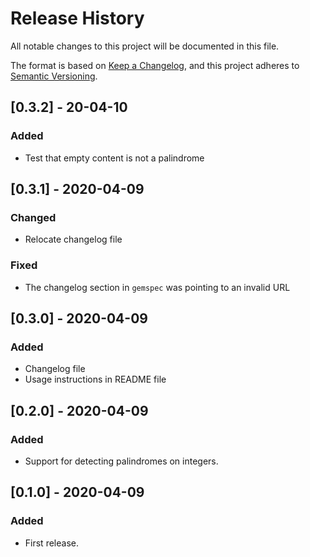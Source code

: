 # Release History

All notable changes to this project will be documented in this file.

The format is based on [Keep a Changelog](https://keepachangelog.com/en/1.0.0/),
and this project adheres to [Semantic Versioning](https://semver.org/spec/v2.0.0.html).

## [0.3.2] - 20-04-10
### Added
- Test that empty content is not a palindrome

## [0.3.1] - 2020-04-09
### Changed
- Relocate changelog file

### Fixed
- The changelog section in `gemspec` was pointing to an invalid URL

## [0.3.0] - 2020-04-09
### Added
- Changelog file
- Usage instructions in README file

## [0.2.0] - 2020-04-09

### Added
- Support for detecting palindromes on integers.

## [0.1.0] - 2020-04-09

### Added
- First release.